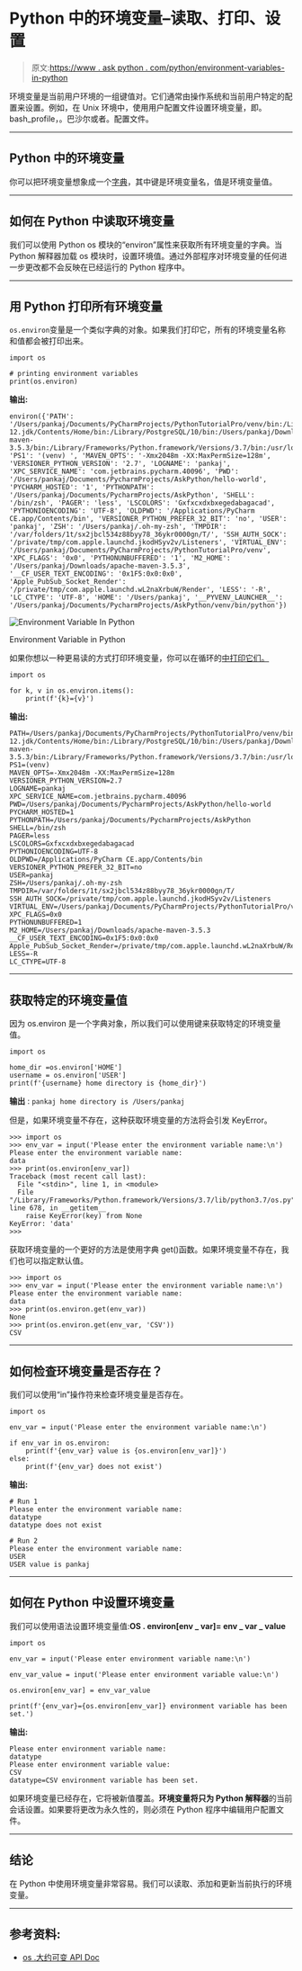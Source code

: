 # Python 中的环境变量–读取、打印、设置

> 原文:[https://www . ask python . com/python/environment-variables-in-python](https://www.askpython.com/python/environment-variables-in-python)

环境变量是当前用户环境的一组键值对。它们通常由操作系统和当前用户特定的配置来设置。例如，在 Unix 环境中，使用用户配置文件设置环境变量，即。bash_profile，。巴沙尔或者。配置文件。

* * *

## Python 中的环境变量

你可以把环境变量想象成一个[字典](https://www.askpython.com/python/dictionary/python-dictionary-dict-tutorial)，其中键是环境变量名，值是环境变量值。

* * *

## 如何在 Python 中读取环境变量

我们可以使用 Python os 模块的“environ”属性来获取所有环境变量的字典。当 Python 解释器加载 os 模块时，设置环境值。通过外部程序对环境变量的任何进一步更改都不会反映在已经运行的 Python 程序中。

* * *

## 用 Python 打印所有环境变量

`os.environ`变量是一个类似字典的对象。如果我们打印它，所有的环境变量名称和值都会被打印出来。

```
import os

# printing environment variables
print(os.environ)

```

**输出:**

```
environ({'PATH': '/Users/pankaj/Documents/PyCharmProjects/PythonTutorialPro/venv/bin:/Library/Java/JavaVirtualMachines/jdk-12.jdk/Contents/Home/bin:/Library/PostgreSQL/10/bin:/Users/pankaj/Downloads/mongodb/bin:/Library/Frameworks/Python.framework/Versions/3.7/bin:/Users/pankaj/Downloads/apache-maven-3.5.3/bin:/Library/Frameworks/Python.framework/Versions/3.7/bin:/usr/local/bin:/usr/bin:/bin:/usr/sbin:/sbin', 'PS1': '(venv) ', 'MAVEN_OPTS': '-Xmx2048m -XX:MaxPermSize=128m', 'VERSIONER_PYTHON_VERSION': '2.7', 'LOGNAME': 'pankaj', 'XPC_SERVICE_NAME': 'com.jetbrains.pycharm.40096', 'PWD': '/Users/pankaj/Documents/PycharmProjects/AskPython/hello-world', 'PYCHARM_HOSTED': '1', 'PYTHONPATH': '/Users/pankaj/Documents/PycharmProjects/AskPython', 'SHELL': '/bin/zsh', 'PAGER': 'less', 'LSCOLORS': 'Gxfxcxdxbxegedabagacad', 'PYTHONIOENCODING': 'UTF-8', 'OLDPWD': '/Applications/PyCharm CE.app/Contents/bin', 'VERSIONER_PYTHON_PREFER_32_BIT': 'no', 'USER': 'pankaj', 'ZSH': '/Users/pankaj/.oh-my-zsh', 'TMPDIR': '/var/folders/1t/sx2jbcl534z88byy78_36ykr0000gn/T/', 'SSH_AUTH_SOCK': '/private/tmp/com.apple.launchd.jkodHSyv2v/Listeners', 'VIRTUAL_ENV': '/Users/pankaj/Documents/PyCharmProjects/PythonTutorialPro/venv', 'XPC_FLAGS': '0x0', 'PYTHONUNBUFFERED': '1', 'M2_HOME': '/Users/pankaj/Downloads/apache-maven-3.5.3', '__CF_USER_TEXT_ENCODING': '0x1F5:0x0:0x0', 'Apple_PubSub_Socket_Render': '/private/tmp/com.apple.launchd.wL2naXrbuW/Render', 'LESS': '-R', 'LC_CTYPE': 'UTF-8', 'HOME': '/Users/pankaj', '__PYVENV_LAUNCHER__': '/Users/pankaj/Documents/PycharmProjects/AskPython/venv/bin/python'})

```

![Environment Variable In Python](../Images/5b5c9f7d79293e744d46f6f1471162e2.png)

Environment Variable in Python

如果你想以一种更易读的方式打印环境变量，你可以在循环的[中打印它们。](https://www.askpython.com/python/python-for-loop)

```
import os

for k, v in os.environ.items():
    print(f'{k}={v}')

```

**输出:**

```
PATH=/Users/pankaj/Documents/PyCharmProjects/PythonTutorialPro/venv/bin:/Library/Java/JavaVirtualMachines/jdk-12.jdk/Contents/Home/bin:/Library/PostgreSQL/10/bin:/Users/pankaj/Downloads/mongodb/bin:/Library/Frameworks/Python.framework/Versions/3.7/bin:/Users/pankaj/Downloads/apache-maven-3.5.3/bin:/Library/Frameworks/Python.framework/Versions/3.7/bin:/usr/local/bin:/usr/bin:/bin:/usr/sbin:/sbin
PS1=(venv) 
MAVEN_OPTS=-Xmx2048m -XX:MaxPermSize=128m
VERSIONER_PYTHON_VERSION=2.7
LOGNAME=pankaj
XPC_SERVICE_NAME=com.jetbrains.pycharm.40096
PWD=/Users/pankaj/Documents/PycharmProjects/AskPython/hello-world
PYCHARM_HOSTED=1
PYTHONPATH=/Users/pankaj/Documents/PycharmProjects/AskPython
SHELL=/bin/zsh
PAGER=less
LSCOLORS=Gxfxcxdxbxegedabagacad
PYTHONIOENCODING=UTF-8
OLDPWD=/Applications/PyCharm CE.app/Contents/bin
VERSIONER_PYTHON_PREFER_32_BIT=no
USER=pankaj
ZSH=/Users/pankaj/.oh-my-zsh
TMPDIR=/var/folders/1t/sx2jbcl534z88byy78_36ykr0000gn/T/
SSH_AUTH_SOCK=/private/tmp/com.apple.launchd.jkodHSyv2v/Listeners
VIRTUAL_ENV=/Users/pankaj/Documents/PyCharmProjects/PythonTutorialPro/venv
XPC_FLAGS=0x0
PYTHONUNBUFFERED=1
M2_HOME=/Users/pankaj/Downloads/apache-maven-3.5.3
__CF_USER_TEXT_ENCODING=0x1F5:0x0:0x0
Apple_PubSub_Socket_Render=/private/tmp/com.apple.launchd.wL2naXrbuW/Render
LESS=-R
LC_CTYPE=UTF-8

```

* * *

## 获取特定的环境变量值

因为 os.environ 是一个字典对象，所以我们可以使用键来获取特定的环境变量值。

```
import os

home_dir =os.environ['HOME']
username = os.environ['USER']
print(f'{username} home directory is {home_dir}')

```

**输出** : `pankaj home directory is /Users/pankaj`

但是，如果环境变量不存在，这种获取环境变量的方法将会引发 KeyError。

```
>>> import os
>>> env_var = input('Please enter the environment variable name:\n')
Please enter the environment variable name:
data
>>> print(os.environ[env_var])
Traceback (most recent call last):
  File "<stdin>", line 1, in <module>
  File "/Library/Frameworks/Python.framework/Versions/3.7/lib/python3.7/os.py", line 678, in __getitem__
    raise KeyError(key) from None
KeyError: 'data'
>>>

```

获取环境变量的一个更好的方法是使用字典 get()函数。如果环境变量不存在，我们也可以指定默认值。

```
>>> import os
>>> env_var = input('Please enter the environment variable name:\n')
Please enter the environment variable name:
data
>>> print(os.environ.get(env_var))
None
>>> print(os.environ.get(env_var, 'CSV'))
CSV

```

* * *

## 如何检查环境变量是否存在？

我们可以使用“in”操作符来检查环境变量是否存在。

```
import os

env_var = input('Please enter the environment variable name:\n')

if env_var in os.environ:
    print(f'{env_var} value is {os.environ[env_var]}')
else:
    print(f'{env_var} does not exist')

```

**输出:**

```
# Run 1
Please enter the environment variable name:
datatype
datatype does not exist

# Run 2
Please enter the environment variable name:
USER
USER value is pankaj

```

* * *

## 如何在 Python 中设置环境变量

我们可以使用语法设置环境变量值:**OS . environ[env _ var]= env _ var _ value**

```
import os

env_var = input('Please enter environment variable name:\n')

env_var_value = input('Please enter environment variable value:\n')

os.environ[env_var] = env_var_value

print(f'{env_var}={os.environ[env_var]} environment variable has been set.')

```

**输出:**

```
Please enter environment variable name:
datatype
Please enter environment variable value:
CSV
datatype=CSV environment variable has been set.

```

如果环境变量已经存在，它将被新值覆盖。**环境变量将只为 Python 解释器**的当前会话设置。如果要将更改为永久性的，则必须在 Python 程序中编辑用户配置文件。

* * *

## 结论

在 Python 中使用环境变量非常容易。我们可以读取、添加和更新当前执行的环境变量。

* * *

## 参考资料:

*   [os .大约可变 API Doc](https://docs.python.org/3.7/library/os.html#os.environ)